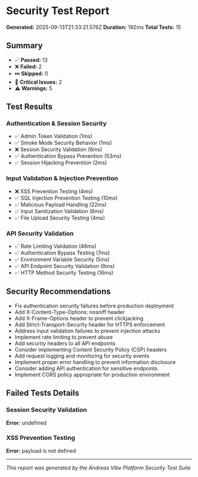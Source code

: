 
# Security Test Report

**Generated:** 2025-09-13T21:33:21.576Z
**Duration:** 192ms
**Total Tests:** 15

## Summary

- ✅ **Passed:** 13
- ❌ **Failed:** 2
- ⏭️ **Skipped:** 0
- 🚨 **Critical Issues:** 2
- ⚠️ **Warnings:** 5

## Test Results

### Authentication & Session Security
- ✅ Admin Token Validation (1ms)
- ✅ Smoke Mode Security Behavior (1ms)
- ❌ Session Security Validation (6ms)
- ✅ Authentication Bypass Prevention (53ms)
- ✅ Session Hijacking Prevention (2ms)

### Input Validation & Injection Prevention
- ❌ XSS Prevention Testing (4ms)
- ✅ SQL Injection Prevention Testing (10ms)
- ✅ Malicious Payload Handling (22ms)
- ✅ Input Sanitization Validation (6ms)
- ✅ File Upload Security Testing (4ms)

### API Security Validation
- ✅ Rate Limiting Validation (46ms)
- ✅ Authentication Bypass Testing (7ms)
- ✅ Environment Variable Security (5ms)
- ✅ API Endpoint Security Validation (8ms)
- ✅ HTTP Method Security Testing (16ms)

## Security Recommendations

- Fix authentication security failures before production deployment
- Add X-Content-Type-Options: nosniff header
- Add X-Frame-Options header to prevent clickjacking
- Add Strict-Transport-Security header for HTTPS enforcement
- Address input validation failures to prevent injection attacks
- Implement rate limiting to prevent abuse
- Add security headers to all API endpoints
- Consider implementing Content Security Policy (CSP) headers
- Add request logging and monitoring for security events
- Implement proper error handling to prevent information disclosure
- Consider adding API authentication for sensitive endpoints
- Implement CORS policy appropriate for production environment

## Failed Tests Details

### Session Security Validation
**Error:** undefined

### XSS Prevention Testing
**Error:** payload is not defined


---
*This report was generated by the Andreas Vibe Platform Security Test Suite*
